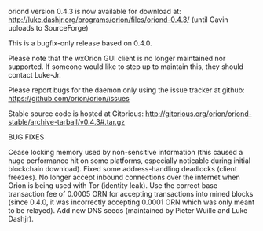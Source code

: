 oriond version 0.4.3 is now available for download at:
http://luke.dashjr.org/programs/orion/files/oriond-0.4.3/ (until Gavin uploads to SourceForge)

This is a bugfix-only release based on 0.4.0.

Please note that the wxOrion GUI client is no longer maintained nor supported. If someone would like to step up to maintain this, they should contact Luke-Jr.

Please report bugs for the daemon only using the issue tracker at github:
https://github.com/orion/orion/issues

Stable source code is hosted at Gitorious:
http://gitorious.org/orion/oriond-stable/archive-tarball/v0.4.3#.tar.gz

BUG FIXES

Cease locking memory used by non-sensitive information (this caused a huge performance hit on some platforms, especially noticable during initial blockchain download).
Fixed some address-handling deadlocks (client freezes).
No longer accept inbound connections over the internet when Orion is being used with Tor (identity leak).
Use the correct base transaction fee of 0.0005 ORN for accepting transactions into mined blocks (since 0.4.0, it was incorrectly accepting 0.0001 ORN which was only meant to be relayed).
Add new DNS seeds (maintained by Pieter Wuille and Luke Dashjr).

